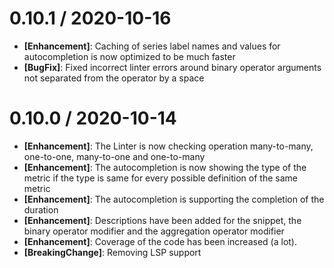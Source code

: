 0.10.1 / 2020-10-16
===================

* **[Enhancement]**: Caching of series label names and values for autocompletion is now optimized to be much faster
* **[BugFix]**: Fixed incorrect linter errors around binary operator arguments not separated from the operator by a space

0.10.0 / 2020-10-14
===================

* **[Enhancement]**: The Linter is now checking operation many-to-many, one-to-one, many-to-one and one-to-many
* **[Enhancement]**: The autocompletion is now showing the type of the metric if the type is same for every possible definition of the same metric
* **[Enhancement]**: The autocompletion is supporting the completion of the duration
* **[Enhancement]**: Descriptions have been added for the snippet, the binary operator modifier and the aggregation operator modifier
* **[Enhancement]**: Coverage of the code has been increased (a lot).
* **[BreakingChange]**: Removing LSP support
